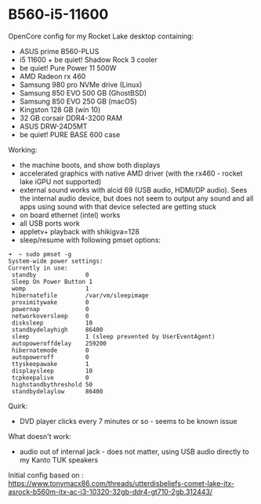 # B560-i5-11600

OpenCore config for my Rocket Lake desktop containing:

* ASUS prime B560-PLUS 
* i5 11600 + be quiet! Shadow Rock 3 cooler
* be quiet! Pure Power 11 500W
* AMD Radeon rx 460
* Samsung 980 pro NVMe drive (Linux)
* Samsung 850 EVO 500 GB (GhostBSD)
* Samsung 850 EVO 250 GB (macOS)
* Kingston 128 GB (win 10)
* 32 GB corsair DDR4-3200 RAM
* ASUS DRW-24D5MT
* be quiet! PURE BASE 600 case

Working:
* the machine boots, and show both displays
* accelerated graphics with native AMD driver (with the rx460 - rocket lake iGPU not supported)
* external sound works with alcid 69 (USB audio, HDMI/DP audio). Sees the internal audio device, but does not seem to output any sound and all apps using sound with that device selected are getting stuck
* on board ethernet (intel) works
* all USB ports work
* appletv+ playback with shikigva=128
* sleep/resume with following pmset options:
```
➜  ~ sudo pmset -g
System-wide power settings:
Currently in use:
 standby              0
 Sleep On Power Button 1
 womp                 1
 hibernatefile        /var/vm/sleepimage
 proximitywake        0
 powernap             0
 networkoversleep     0
 disksleep            10
 standbydelayhigh     86400
 sleep                1 (sleep prevented by UserEventAgent)
 autopoweroffdelay    259200
 hibernatemode        0
 autopoweroff         0
 ttyskeepawake        1
 displaysleep         10
 tcpkeepalive         0
 highstandbythreshold 50
 standbydelaylow      86400
```

Quirk:
* DVD player clicks every 7 minutes or so - seems to be known issue

What doesn't work:
* audio out of internal jack - does not matter, using USB audio directly to my Kanto TUK speakers

Initial config based on : https://www.tonymacx86.com/threads/utterdisbeliefs-comet-lake-itx-asrock-b560m-itx-ac-i3-10320-32gb-ddr4-gt710-2gb.312443/
